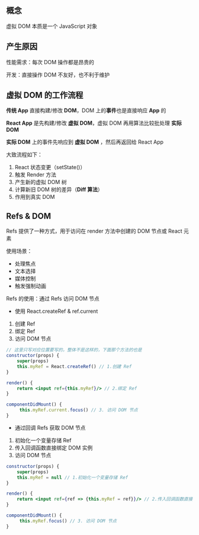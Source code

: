 ## 概念

虚拟 DOM 本质是一个 JavaScript 对象

## 产生原因

性能需求：每次 DOM 操作都是昂贵的

开发：直接操作 DOM 不友好，也不利于维护

## 虚拟 DOM 的工作流程

**传统 App** 直接构建/修改 **DOM**，DOM 上的**事件**也是直接响应 **App** 的

**React App** 是先构建/修改 **虚拟 DOM**，虚拟 DOM 再用算法比较批处理 **实际 DOM**

**实际 DOM** 上的事件先响应到 **虚拟 DOM** ，然后再返回给 React App

大致流程如下：

1. React 状态变更（setState()）
2. 触发 Render 方法
3. 产生新的虚拟 DOM 树
4. 计算新旧 DOM 树的差异（**Diff 算法**）
5. 作用到真实 DOM

## Refs & DOM

Refs 提供了一种方式，用于访问在 render 方法中创建的 DOM 节点或 React 元素

使用场景：

- 处理焦点
- 文本选择
- 媒体控制
- 触发强制动画

Refs 的使用：通过 Refs 访问 DOM 节点

- 使用 React.createRef & ref.current

1. 创建 Ref
2. 绑定 Ref
3. 访问 DOM 节点

```jsx
// 这里只写对应位置要写的，整体不是这样的，下面那个方法的也是
constructor(props) {
    super(props)
    this.myRef = React.createRef() // 1.创建 Ref
}

render() {
    return <input ref={this.myRef}/> // 2.绑定 Ref
}

componentDidMount() {
     this.myRef.current.focus() // 3. 访问 DOM 节点
}
```

- 通过回调 Refs 获取 DOM 节点

1. 初始化一个变量存储 Ref
2. 传入回调函数直接绑定 DOM 实例
3. 访问 DOM 节点

```jsx
constructor(props) {
    super(props)
    this.myRef = null // 1.初始化一个变量存储 Ref
}

render() {
    return <input ref={ref => {this.myRef = ref}}/> // 2.传入回调函数直接绑定 DOM 实例
}

componentDidMount() {
     this.myRef.focus() // 3. 访问 DOM 节点
}
```

